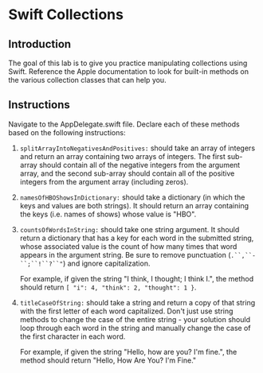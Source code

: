 # Swift Collections

## Introduction

The goal of this lab is to give you practice manipulating collections using Swift. Reference the Apple documentation to look for built-in methods on the various collection classes that can help you.

## Instructions

Navigate to the AppDelegate.swift file. Declare each of these methods based on the following instructions:

1. `splitArrayIntoNegativesAndPositives:` should take an array of integers and return an array containing two arrays of integers. The first sub-array should contain all of the negative integers from the argument array, and the second sub-array should contain all of the positive integers from the argument array (including zeros).

2. `namesOfHBOShowsInDictionary:` should take a dictionary (in which the keys and values are both strings). It should return an array containing the keys (i.e. names of shows) whose value is "HBO".

3. `countsOfWordsInString:` should take one string argument. It should return a dictionary that has a key for each word in the submitted string, whose associated value is the count of how many times that word appears in the argument string. Be sure to remove punctuation (`.``,``-``;``!``?``"`) and ignore capitalization.

	For example, if given the string "I think, I thought; I think I.", the method should return `[ "i": 4, "think": 2, "thought": 1 }`.
	
4. `titleCaseOfString:` should take a string and return a copy of that string with the first letter of each word capitalized. Don't just use string methods to change the case of the entire string - your solution should loop through each word in the string and manually change the case of the first character in each word.

	For example, if given the string "Hello, how are you? I'm fine.", the method should return "Hello, How Are You? I'm Fine."






